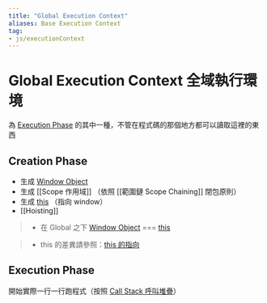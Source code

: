 ```yaml
---
title: "Global Execution Context"
aliases: Base Execution Context
tag: 
- js/executionContext
---
```

# Global Execution Context 全域執行環境
為 [Execution Phase](Execution%20Phase.md) 的其中一種，不管在程式碼的那個地方都可以讀取這裡的東西

## Creation Phase
- 生成 [Window Object](Window%20Object.md)
- 生成 [[Scope 作用域]] （依照 [[範圍鏈 Scope Chaining]] 閉包原則）
- 生成 [this](this.md) （指向 window）
- [[Hoisting]]

>- 在 Global 之下 [Window Object](Window%20Object.md) === [this](this.md)

>- this 的差異請參照：[this 的指向](this%20的指向.md)

## Execution Phase
開始實際一行一行跑程式（按照 [Call Stack 呼叫堆疊](Call%20Stack%20呼叫堆疊.md)）

